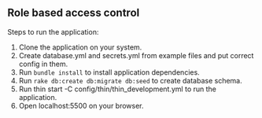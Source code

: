 Role based access control
------------------------------------

Steps to run the application:
1. Clone the application on your system.
2. Create database.yml and secrets.yml from example files and put correct config in them.
3. Run ```bundle install``` to install application dependencies.
4. Run ```rake db:create db:migrate db:seed``` to create database schema.
5. Run thin start -C config/thin/thin_development.yml to run the application.
6. Open localhost:5500 on your browser. 


